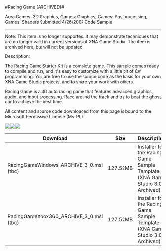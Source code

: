 #Racing Game (ARCHIVED)#

Area
Games: 3D Graphics, Games: Graphics, Games: Postprocessing, Games: Shaders
Submitted
4/26/2007
Code Sample

---

Note: This item is no longer supported. It may demonstrate techniques that are no longer valid in current versions of XNA Game Studio. The item is archived here, but will not be updated.

Description: 

The Racing Game Starter Kit is a complete game. This sample comes ready to compile and run, and it's easy to customize with a little bit of C# programming. You are free to use the source code as the basis for your own XNA Game Studio projects, and to share your work with others.

Racing Game is a 3D auto racing game that features advanced graphics, audio, and input processing. Race around the track and try to beat the ghost car to achieve the best time.



All content and source code downloaded from this page is bound to the Microsoft Permissive License (Ms-PL).

![](https://github.com/nkast/XNAGameStudio/blob/master/Images/XNA_Racing-Game_01_small.jpg)![](https://github.com/nkast/XNAGameStudio/blob/master/Images/XNA_Racing-Game_02_small.jpg)![](https://github.com/nkast/XNAGameStudio/blob/master/Images/XNA_Racing-Game_03_small.jpg)

  		

Download | Size | Description
---|---|---|
RacingGameWindows_ARCHIVE_3_0.msi (tbc) | 127.52MB | Installer for the Racing Game Sample Template (XNA Game Studio 3.0, Archived).
RacingGameXbox360_ARCHIVE_3_0.msi (tbc) | 127.52MB | Installer for the Racing Game Sample Template (XNA Game Studio 3.0, Archived). 